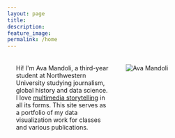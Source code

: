 ```yaml
---
layout: page
title: 
description: 
feature_image: 
permalink: /home
---
```

<div style="display: flex;">
  <div style="flex: 50%; padding: 20px;">
    <!-- Your text content goes here -->
    Hi! I'm Ava Mandoli, a third-year student at Northwestern University studying journalism, global history and data science. I love <a href="https://avamandoliphotography.weebly.com/">multimedia storytelling</a> in all its forms. This site serves as a portfolio of my data visualization work for classes and various publications. 
  </div>
  <div style="flex: 50%; padding: 20px;">
    <!-- Your image goes here -->
    <img src="/images/profile_photo.jpeg" alt = "Ava Mandoli">
    
  </div>
</div>
